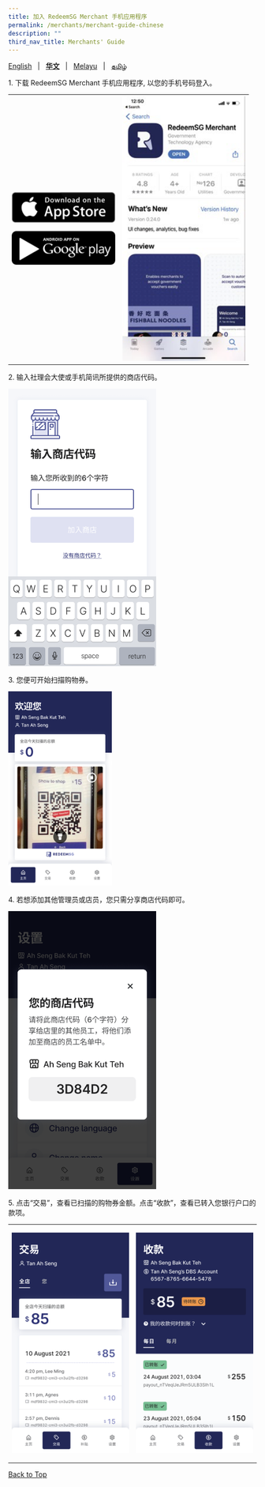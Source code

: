 ```yaml
---
title: 加入 RedeemSG Merchant 手机应用程序
permalink: /merchants/merchant-guide-chinese
description: ""
third_nav_title: Merchants' Guide
---
```

<span id="cdcv_page_top"></span>
[English](merchant-guide-english) &nbsp;&nbsp;&#124;&nbsp;&nbsp; **[华文](merchant-guide-chinese)** &nbsp;&nbsp;&#124;&nbsp;&nbsp; [Melayu](merchant-guide-malay) &nbsp;&nbsp;&#124;&nbsp;&nbsp; [தமிழ்](merchant-guide-tamil)

<style>
a.bp-button {
	height: 6em !important;
	white-space:pre-line !important;
}
</style>

<p>1. 下载 RedeemSG Merchant 手机应用程序, 以您的手机号码登入。</p>

<table border="0" cellspacing="0" cellpadding="0">
<tbody>
<tr>
<td><p><a href="https://apps.apple.com/sg/app/redeemsg/id1512326240" target="blank"> <img src="/images/merchants/merchants-infographics/download-app-store.png" alt="Download RedeemSG Merchant Mobile App from App Store" style="width:210px !important;" /></a></p>

<p><a href="https://play.google.com/store/apps/details?id=sg.gov.redeem" target="blank"> <img src="/images/merchants/merchants-infographics/download-google-play.png" alt="Download RedeemSG Merchant Mobile App from Google Play" style="width:210px !important;" /></a></p>
	
</td>

<td><img src="/images/merchants/merchants-infographics/english/download_app.png" style="width:250px !important;" alt="Download RedeemSG Merchant App"/> </td>
</tr>

</tbody>
</table>

<p>2. 输入社理会大使或手机简讯所提供的商店代码。</p>

<p><img src="/images/merchants/merchants-infographics/chinese/10%20Shop%20code%20NEW.png" style="width:300px !important;" alt="Enter shop code screen"/> </p>

<p>3. 您便可开始扫描购物券。</p>

<p><img src="/images/merchants/merchants-infographics/chinese/2%20Home%20scan%20with%20pic%20.png" style="width:210px !important;" alt="Scan voucher screen"/> </p>


<p>4. 若想添加其他管理员或店员，您只需分享商店代码即可。</p>

<p><img src="/images/merchants/merchants-infographics/chinese/2%20Settings%20shop%20show%20codeNEW.png" style="width:300px !important;" alt="Shop code screen"/> </p>

<p>5. 点击“交易”，查看已扫描的购物券金额。点击“收款”，查看已转入您银行户口的款项。</p>

<table border="0" cellspacing="0" cellpadding="0">
<tbody>
<tr>
<td><p><img src="/images/merchants/merchants-infographics/chinese/1%20Transactions%20entire%20shop.png" alt="Transactions screen" style="width:300px !important;" /></p>
</td>

<td><img src="/images/merchants/merchants-infographics/chinese/1%20Payouts%20daily%20.png" style="width:300px !important;" alt="Payouts screen"/> </td>
</tr>
</tbody>
</table>

<a href="#cdcv_page_top">Back to Top</a>